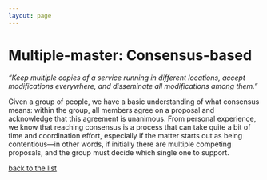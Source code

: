 ```yaml
---
layout: page
---
```

# Multiple-master: Consensus-based

_“Keep multiple copies of a service running in different locations, accept modifications everywhere, and disseminate all modifications among them.”_

Given a group of people, we have a basic understanding of what consensus means:
within the group, all members agree on a proposal and acknowledge that this
agreement is unanimous. From personal experience, we know that reaching
consensus is a process that can take quite a bit of time and coordination
effort, especially if the matter starts out as being contentious—in other
words, if initially there are multiple competing proposals, and the group must
decide which single one to support.


[back to the list](../categories.html)
